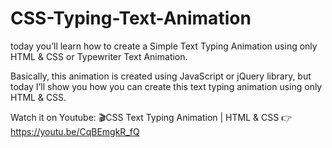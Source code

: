 # CSS-Typing-Text-Animation

today  you’ll learn how to create a Simple Text Typing Animation using only HTML & CSS or Typewriter Text Animation.
 

Basically, this animation is created using JavaScript or jQuery library, but today I’ll show you how you can create this text typing animation using only HTML & CSS. 

Watch it on Youtube:
🎬CSS Text Typing Animation | HTML & CSS
👉https://youtu.be/CqBEmgkR_fQ
